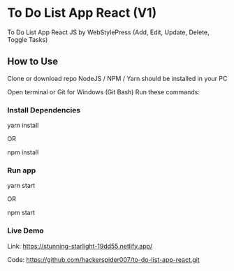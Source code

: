 # To Do List App React (V1)

To Do List App React JS by WebStylePress (Add, Edit, Update, Delete, Toggle Tasks)

## How to Use

Clone or download repo
NodeJS / NPM / Yarn should be installed in your PC

Open terminal or Git for Windows (Git Bash)
Run these commands:

### Install Dependencies

yarn install

OR

npm install

### Run app

yarn start

OR

npm start


### Live Demo

Link: https://stunning-starlight-19dd55.netlify.app/

Code: https://github.com/hackerspider007/to-do-list-app-react.git
